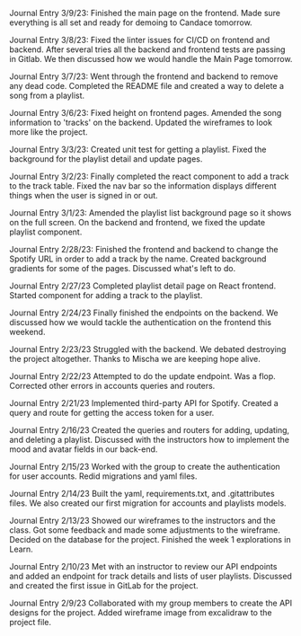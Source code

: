 Journal Entry 3/9/23:
    Finished the main page on the frontend. Made sure everything is all set and ready for demoing to Candace tomorrow.

Journal Entry 3/8/23:
    Fixed the linter issues for CI/CD on frontend and backend. After several tries all the backend and frontend tests are passing in Gitlab. We then discussed how we would handle the Main Page tomorrow.

Journal Entry 3/7/23:
    Went through the frontend and backend to remove any dead code. Completed the README file and created a way to delete a song from a playlist.

Journal Entry 3/6/23:
    Fixed height on frontend pages. Amended the song information to 'tracks' on the backend. Updated the wireframes to look more like the project.

Journal Entry 3/3/23:
    Created unit test for getting a playlist. Fixed the background for the playlist detail and update pages.

Journal Entry 3/2/23:
    Finally completed the react component to add a track to the track table. Fixed the nav bar so the information
    displays different things when the user is signed in or out.

Journal Entry 3/1/23:
    Amended the playlist list background page so it shows on the full screen. On the backend and frontend, we fixed the update playlist component.

Journal Entry 2/28/23:
    Finished the frontend and backend to change the Spotify URL in order to add a track by the name. Created background
    gradients for some of the pages. Discussed what's left to do.

Journal Entry 2/27/23
    Completed playlist detail page on React frontend. Started component for adding a track to the playlist.

Journal Entry 2/24/23
    Finally finished the endpoints on the backend. We discussed how we would tackle the authentication on the frontend this weekend.

Journal Entry 2/23/23
    Struggled with the backend. We debated destroying the project altogether. Thanks to Mischa we are keeping hope alive.

Journal Entry 2/22/23
    Attempted to do the update endpoint. Was a flop. Corrected other errors in accounts queries and routers.

Journal Entry 2/21/23
    Implemented third-party API for Spotify. Created a query and route for getting the access token for a user.

Journal Entry 2/16/23
    Created the queries and routers for adding, updating, and deleting a playlist. Discussed with the instructors how to implement the mood and avatar fields
    in our back-end.

Journal Entry 2/15/23
    Worked with the group to create the authentication for user accounts. Redid migrations
    and yaml files.

Journal Entry 2/14/23
    Built the yaml, requirements.txt, and .gitattributes files. We also created
    our first migration for accounts and playlists models.

Journal Entry 2/13/23
    Showed our wireframes to the instructors and the class. Got some feedback
    and made some adjustments to the wireframe. Decided on the database for the project.
    Finished the week 1 explorations in Learn.

Journal Entry 2/10/23
    Met with an instructor to review our API endpoints and
    added an endpoint for track details and lists of user playlists.
    Discussed and created the first issue in GitLab for the project.

Journal Entry 2/9/23
    Collaborated with my group members to create the API designs for the project.
    Added wireframe image from excalidraw to the project file.
